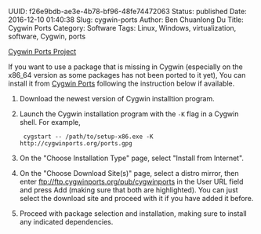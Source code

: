 UUID: f26e9bdb-ae3e-4b78-bf96-48fe74472063
Status: published
Date: 2016-12-10 01:40:38
Slug: cygwin-ports
Author: Ben Chuanlong Du
Title: Cygwin Ports
Category: Software
Tags: Linux, Windows, virtualization, software, Cygwin, ports

[Cygwin Ports Project](http://cygwinports.org/)


If you want to use a package that is missing in Cygwin 
(especially on the x86_64 version as some packages has not been ported to it yet),
You can install it from 
[Cygwin Ports](https://sourceware.org/cygwinports/)
following the instruction below if available.

1. Download the newest version of Cygwin installtion program.

2. Launch the Cygwin installation program with the `-K` flag in a Cygwin shell.
For example,

        cygstart -- /path/to/setup-x86.exe -K http://cygwinports.org/ports.gpg

3. On the "Choose Installation Type" page, 
select "Install from Internet".

4. On the "Choose Download Site(s)" page, 
select a distro mirror, 
then enter 
<ftp://ftp.cygwinports.org/pub/cygwinports> 
in the User URL field and press Add (making sure that both are highlighted).
You can just select the download site and proceed with it if you have added it before.

5. Proceed with package selection and installation, 
making sure to install any indicated dependencies.

